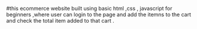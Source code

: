 #this ecommerce website built using basic html ,css , javascript for beginners ,where user can login to the page and add the itemns to the cart and check the total item added to that cart .
